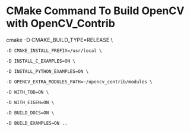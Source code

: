 # CMake Command To Build OpenCV with OpenCV_Contrib

cmake -D CMAKE_BUILD_TYPE=RELEASE \

	-D CMAKE_INSTALL_PREFIX=/usr/local \
	
	-D INSTALL_C_EXAMPLES=ON \
	
	-D INSTALL_PYTHON_EXAMPLES=ON \
	
	-D OPENCV_EXTRA_MODULES_PATH=~/opencv_contrib/modules \
	
	-D WITH_TBB=ON \
	
	-D WITH_EIGEN=ON \
	
	-D BUILD_DOCS=ON \
	
	-D BUILD_EXAMPLES=ON ..
